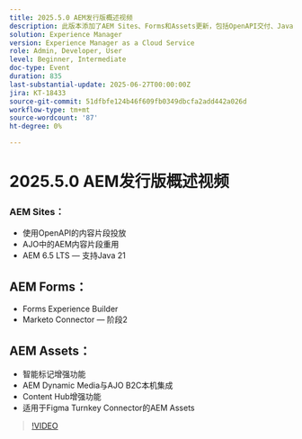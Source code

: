 ```yaml
---
title: 2025.5.0 AEM发行版概述视频
description: 此版本添加了AEM Sites、Forms和Assets更新，包括OpenAPI交付、Java 21支持、智能标记、Figma连接器和Dynamic Media for AJO B2C。
solution: Experience Manager
version: Experience Manager as a Cloud Service
role: Admin, Developer, User
level: Beginner, Intermediate
doc-type: Event
duration: 835
last-substantial-update: 2025-06-27T00:00:00Z
jira: KT-18433
source-git-commit: 51dfbfe124b46f609fb0349dbcfa2add442a026d
workflow-type: tm+mt
source-wordcount: '87'
ht-degree: 0%

---
```



# 2025.5.0 AEM发行版概述视频

### AEM Sites：

* 使用OpenAPI的内容片段投放
* AJO中的AEM内容片段重用
* AEM 6.5 LTS — 支持Java 21

## AEM Forms：

* Forms Experience Builder
* Marketo Connector — 阶段2

## AEM Assets：

* 智能标记增强功能
* AEM Dynamic Media与AJO B2C本机集成
* Content Hub增强功能
* 适用于Figma Turnkey Connector的AEM Assets

>[!VIDEO](https://video.tv.adobe.com/v/3464307/?learn=on&enablevpops)
